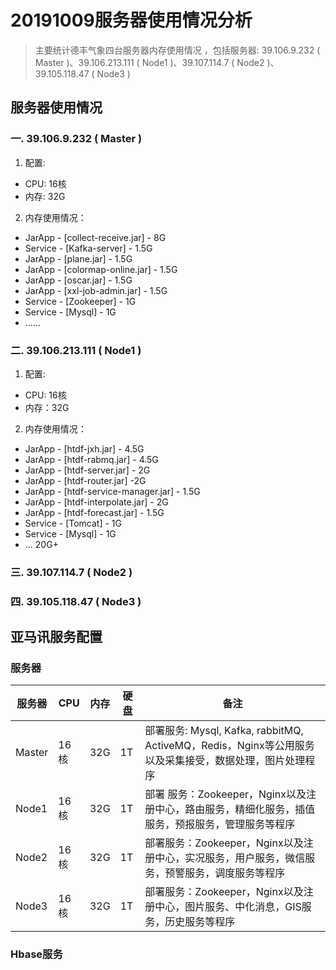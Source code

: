 # 20191009服务器使用情况分析
> 主要统计德丰气象四台服务器内存使用情况 ，包括服务器: 39.106.9.232 ( Master )、39.106.213.111 ( Node1 )、39.107.114.7 ( Node2 )、 39.105.118.47 ( Node3 )

## 服务器使用情况
### 一. 39.106.9.232 ( Master )
1. 配置: 
 * CPU: 16核
 * 内存: 32G

2. 内存使用情况：
* JarApp - [collect-receive.jar] - 8G
* Service - [Kafka-server] - 1.5G
* JarApp - [plane.jar] - 1.5G
* JarApp - [colormap-online.jar] - 1.5G
* JarApp - [oscar.jar] - 1.5G
* JarApp - [xxl-job-admin.jar] - 1.5G
* Service - [Zookeeper] - 1G
* Service - [Mysql] - 1G
* ......

### 二. 39.106.213.111 ( Node1 )
1. 配置:
* CPU: 16核
* 内存：32G

2. 内存使用情况：
* JarApp - [htdf-jxh.jar] - 4.5G
* JarApp - [htdf-rabmq.jar] - 4.5G
* JarApp - [htdf-server.jar] - 2G
* JarApp - [htdf-router.jar] -2G
* JarApp - [htdf-service-manager.jar] - 1.5G
* JarApp - [htdf-interpolate.jar] - 2G
* JarApp - [htdf-forecast.jar] - 1.5G
* Service - [Tomcat] - 1G
* Service - [Mysql] - 1G
* ...
20G+

### 三. 39.107.114.7 ( Node2 )  
### 四. 39.105.118.47 ( Node3 )

## 亚马讯服务配置
### 服务器
| 服务器 | CPU | 内存 | 硬盘 |                                                                                 备注                                                                                 |
| ------ | --- | --- | --- | -------------------------------------------------------------------------------------------------------------------------------------------------------------------- |
| Master | 16核 | 32G  | 1T   | 部署服务: Mysql, Kafka, rabbitMQ, ActiveMQ，Redis，Nginx等公用服务以及采集接受，数据处理，图片处理程序                                                                     |
| Node1  | 16核 | 32G  | 1T   | 部署                                                                             服务：Zookeeper，Nginx以及注册中心，路由服务，精细化服务，插值服务，预报服务，管理服务等程序 |
| Node2  | 16核 | 32G  | 1T   | 部署服务：Zookeeper，Nginx以及注册中心，实况服务，用户服务，微信服务，预警服务，调度服务等程序                                                                                |
| Node3  | 16核 | 32G  | 1T   | 部署服务：Zookeeper，Nginx以及注册中心，图片服务、中化消息，GIS服务，历史服务等程序                                                                                         |

### Hbase服务

